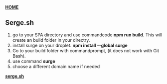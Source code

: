 [**HOME**](/index.md)


## Serge.sh


1. go to your SPA directory and use commandcode **npm run build**. This will create an build folder in your directry.
2. install surge on your droplet. **npm install --global surge**
3. Go to your build folder with commandprompt, (it does not work with Git Bash).
4. use command **surge**
5. choose a different domain name if needed


<a href="https://surge.sh/" target="_blank">**serge.sh**</a>
